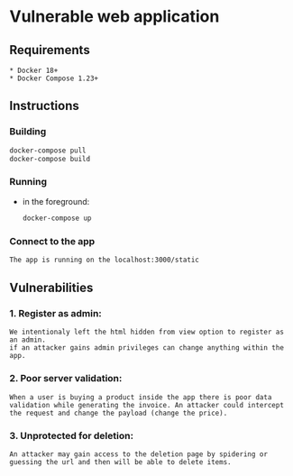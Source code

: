 # Vulnerable web application



## Requirements
  ```
  * Docker 18+
  * Docker Compose 1.23+

  ```
## Instructions

### Building

  ```sh 
  docker-compose pull
  docker-compose build
  ```

### Running

* in the foreground:
  
  ```sh 
  docker-compose up
  ```

### Connect to the app

  ```sh 
  The app is running on the localhost:3000/static

  ```

## Vulnerabilities

### 1. Register as admin:

  ```
  We intentionaly left the html hidden from view option to register as an admin.
  if an attacker gains admin privileges can change anything within the app.
  ```
### 2. Poor server validation:	

  ```
  When a user is buying a product inside the app there is poor data validation while generating the invoice. An attacker could intercept the request and change the payload (change the price).
  ```

### 3. Unprotected for deletion:

  ```
  An attacker may gain access to the deletion page by spidering or guessing the url and then will be able to delete items.
  ```
 
